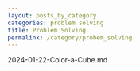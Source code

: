 ```yaml
---
layout: posts_by_category
categories: problem solving
title: Problem Solving
permalink: /category/probem_solving
---
```

2024-01-22-Color-a-Cube.md